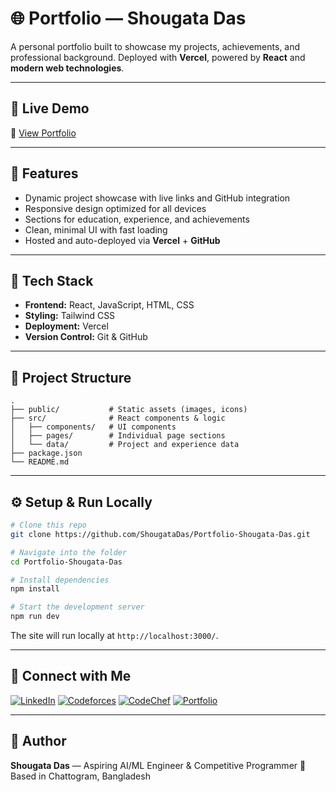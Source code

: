 # 🌐 Portfolio — Shougata Das

A personal portfolio built to showcase my projects, achievements, and professional background.
Deployed with **Vercel**, powered by **React** and **modern web technologies**.

---

## 🚀 Live Demo

🔗 [View Portfolio](https://portfolio-shougata-das-1xqf.vercel.app/)

---

## 🧩 Features

* Dynamic project showcase with live links and GitHub integration
* Responsive design optimized for all devices
* Sections for education, experience, and achievements
* Clean, minimal UI with fast loading
* Hosted and auto-deployed via **Vercel** + **GitHub**

---

## 🔧 Tech Stack

* **Frontend:** React, JavaScript, HTML, CSS
* **Styling:** Tailwind CSS
* **Deployment:** Vercel
* **Version Control:** Git & GitHub

---

## 📁 Project Structure

```
.
├── public/           # Static assets (images, icons)
├── src/              # React components & logic
│   ├── components/   # UI components
│   ├── pages/        # Individual page sections
│   └── data/         # Project and experience data
├── package.json
└── README.md
```

---

## ⚙️ Setup & Run Locally

```bash
# Clone this repo
git clone https://github.com/ShougataDas/Portfolio-Shougata-Das.git

# Navigate into the folder
cd Portfolio-Shougata-Das

# Install dependencies
npm install

# Start the development server
npm run dev
```

The site will run locally at `http://localhost:3000/`.

---

## 📢 Connect with Me

[![LinkedIn](https://img.shields.io/badge/LinkedIn-blue?style=flat\&logo=linkedin\&logoColor=white)](https://www.linkedin.com/in/shougata-das-b858221b0/)
[![Codeforces](https://img.shields.io/badge/Codeforces-orange?style=flat\&logo=codeforces\&logoColor=white)](https://codeforces.com/profile/siuuu_on_code)
[![CodeChef](https://img.shields.io/badge/CodeChef-brown?style=flat\&logo=codechef\&logoColor=white)](https://www.codechef.com/users/sogu7)
[![Portfolio](https://img.shields.io/badge/Portfolio-0A66C2?style=flat\&logo=google-chrome\&logoColor=white)](https://portfolio-shougata-das-1xqf.vercel.app/)

---

## 🧠 Author

**Shougata Das** — Aspiring AI/ML Engineer & Competitive Programmer
📍 Based in Chattogram, Bangladesh
